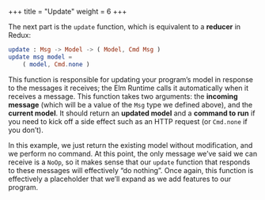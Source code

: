 +++
title       = "Update"
weight      = 6
+++

The next part is the `update` function, which is equivalent to a **reducer** in Redux:

```elm
update : Msg -> Model -> ( Model, Cmd Msg )
update msg model =
    ( model, Cmd.none )
```

This function is responsible for updating your program’s model in response to the messages it receives; the Elm Runtime calls it automatically when it receives a message. This function takes two arguments: the **incoming message** (which will be a value of the `Msg` type we defined above), and the **current model**. It should return an **updated model** and a **command to run** if you need to kick off a side effect such as an HTTP request (or `Cmd.none` if you don’t).

In this example, we just return the existing model without modification, and we perform no command. At this point, the only message we’ve said we can receive is a `NoOp`, so it makes sense that our `update` function that responds to these messages will effectively “do nothing”. Once again, this function is effectively a placeholder that we’ll expand as we add features to our program.
